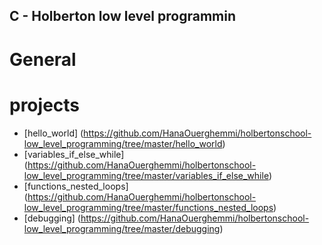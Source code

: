 ## C - Holberton low level programmin
# General
# projects
* [hello_world] (https://github.com/HanaOuerghemmi/holbertonschool-low_level_programming/tree/master/hello_world)
* [variables_if_else_while] (https://github.com/HanaOuerghemmi/holbertonschool-low_level_programming/tree/master/variables_if_else_while)
* [functions_nested_loops] (https://github.com/HanaOuerghemmi/holbertonschool-low_level_programming/tree/master/functions_nested_loops)
* [debugging] (https://github.com/HanaOuerghemmi/holbertonschool-low_level_programming/tree/master/debugging)
